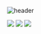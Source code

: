 ![header](https://capsule-render.vercel.app/api?type=venom&color=auto&height=200&section=header&text=Frontend&fontSize=50)

<img src="https://img.shields.io/badge/HTML5-orange" />
<img src="https://img.shields.io/badge/CSS3-blue" />
<img src="https://img.shields.io/badge/JAVASCRIPT-green" />
